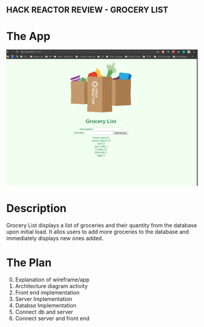 ## HACK REACTOR REVIEW - GROCERY LIST

# The App
![picture](client/dist/HackReactorReview_GroceryList.png) 

# Description
Grocery List displays a list of groceries and their quantity from the database upon initial load.
It allos users to add more groceries to the database and immediately displays new ones added.

# The Plan
0. Explanation of wireframe/app
1. Architecture diagram activity
2. Front end implementation
3. Server Implementation
4. Databse Implementation
6. Connect db and server
7. Connect server and front end



